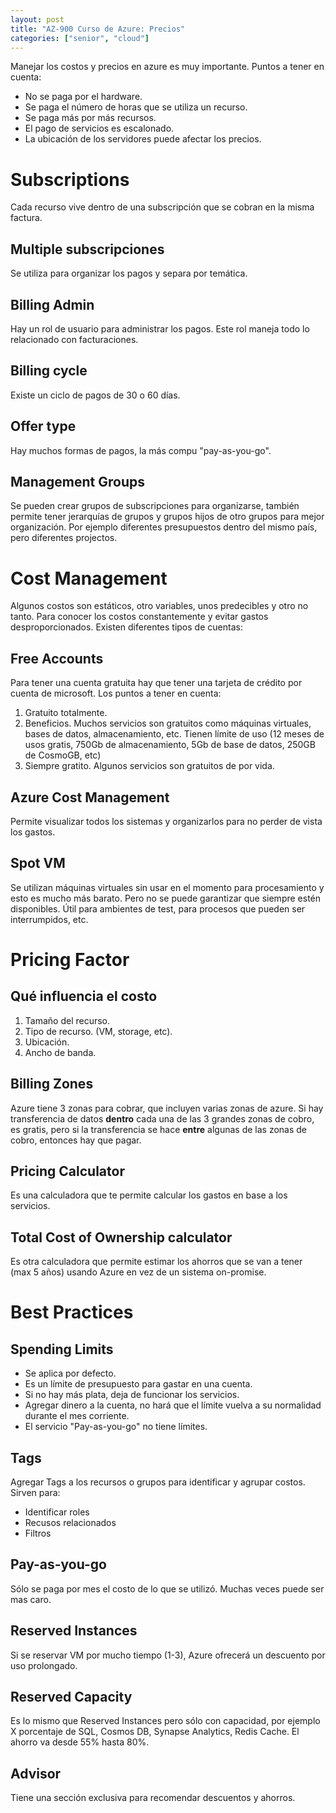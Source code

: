 ```yaml
---
layout: post
title: "AZ-900 Curso de Azure: Precios"
categories: ["senior", "cloud"]
---
```


Manejar los costos y precios en azure<!--more--> es muy importante. Puntos a tener en cuenta:

- No se paga por el hardware.
- Se paga el número de horas que se utiliza un recurso.
- Se paga más por más recursos.
- El pago de servicios es escalonado.
- La ubicación de los servidores puede afectar los precios.

# Subscriptions

Cada recurso vive dentro de una subscripción que se cobran en la misma factura.

## Multiple subscripciones

Se utiliza para organizar los pagos y separa por temática.

## Billing Admin

Hay un rol de usuario para administrar los pagos. Este rol maneja todo lo relacionado con facturaciones.

## Billing cycle

Existe un ciclo de pagos de 30 o 60 días.

## Offer type

Hay muchos formas de pagos, la más compu "pay-as-you-go".

## Management Groups

Se pueden crear grupos de subscripciones para organizarse, también permite tener jerarquías de grupos y grupos hijos de otro grupos para mejor organización. Por ejemplo diferentes presupuestos dentro del mismo país, pero diferentes projectos.

# Cost Management

Algunos costos son estáticos, otro variables, unos predecibles y otro no tanto. Para conocer los costos constantemente y evitar gastos desproporcionados.
Existen diferentes tipos de cuentas:

## Free Accounts

Para tener una cuenta gratuita hay que tener una tarjeta de crédito por cuenta de microsoft. Los puntos a tener en cuenta:

1. Gratuito totalmente.
2. Beneficios. Muchos servicios son gratuitos como máquinas virtuales, bases de datos, almacenamiento, etc. Tienen límite de uso (12 meses de usos gratis, 750Gb de almacenamiento, 5Gb de base de datos, 250GB de CosmoGB, etc)
3. Siempre gratito. Algunos servicios son gratuitos de por vida.

## Azure Cost Management

Permite visualizar todos los sistemas y organizarlos para no perder de vista los gastos.

## Spot VM

Se utilizan máquinas virtuales sin usar en el momento para procesamiento y esto es mucho más barato. Pero no se puede garantizar que siempre estén disponibles. Útil para ambientes de test, para procesos que pueden ser interrumpidos, etc.

# Pricing Factor

## Qué influencia el costo

1. Tamaño del recurso.
2. Tipo de recurso. (VM, storage, etc).
3. Ubicación.
4. Ancho de banda.

## Billing Zones

Azure tiene 3 zonas para cobrar, que incluyen varias zonas de azure. Si hay transferencia de datos **dentro** cada una de las 3 grandes zonas de cobro, es gratis, pero si la transferencia se hace **entre** algunas de las zonas de cobro, entonces hay que pagar.

## Pricing Calculator

Es una calculadora que te permite calcular los gastos en base a los servicios.

## Total Cost of Ownership calculator

Es otra calculadora que permite estimar los ahorros que se van a tener (max 5 años) usando Azure en vez de un sistema on-promise.

# Best Practices

## Spending Limits

- Se aplica por defecto.
- Es un límite de presupuesto para gastar en una cuenta.
- Si no hay más plata, deja de funcionar los servicios.
- Agregar dinero a la cuenta, no hará que el límite vuelva a su normalidad durante el mes corriente.
- El servicio "Pay-as-you-go" no tiene límites.

## Tags

Agregar Tags a los recursos o grupos para identificar y agrupar costos. Sirven para:

- Identificar roles
- Recusos relacionados
- Filtros

## Pay-as-you-go

Sólo se paga por mes el costo de lo que se utilizó. Muchas veces puede ser mas caro.

## Reserved Instances

Si se reservar VM por mucho tiempo (1-3), Azure ofrecerá un descuento por uso prolongado.

## Reserved Capacity

Es lo mismo que Reserved Instances pero sólo con capacidad, por ejemplo X porcentaje de SQL, Cosmos DB, Synapse Analytics, Redis Cache.
El ahorro va desde 55% hasta 80%.

## Advisor

Tiene una sección exclusiva para recomendar descuentos y ahorros.
